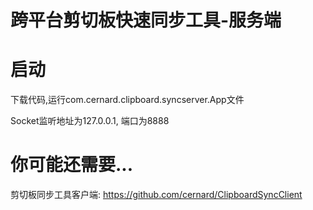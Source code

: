 # 跨平台剪切板快速同步工具-服务端

# 启动

下载代码,运行com.cernard.clipboard.syncserver.App文件

Socket监听地址为127.0.0.1, 端口为8888

# 你可能还需要...

剪切板同步工具客户端: https://github.com/cernard/ClipboardSyncClient
